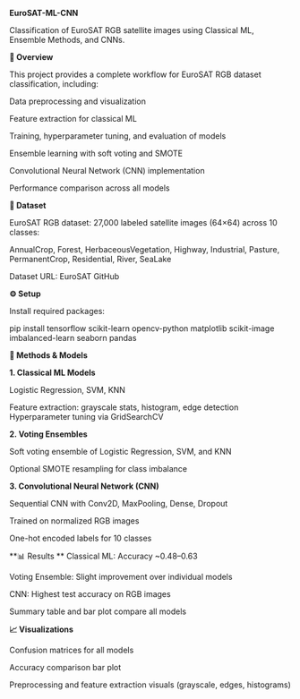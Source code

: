 **EuroSAT-ML-CNN**

Classification of EuroSAT RGB satellite images using Classical ML, Ensemble Methods, and CNNs.

**📌 Overview**

This project provides a complete workflow for EuroSAT RGB dataset classification, including:

Data preprocessing and visualization

Feature extraction for classical ML

Training, hyperparameter tuning, and evaluation of models

Ensemble learning with soft voting and SMOTE

Convolutional Neural Network (CNN) implementation

Performance comparison across all models

**📂 Dataset**

EuroSAT RGB dataset: 27,000 labeled satellite images (64×64) across 10 classes:

AnnualCrop, Forest, HerbaceousVegetation, Highway, Industrial, Pasture, PermanentCrop, Residential, River, SeaLake

Dataset URL: EuroSAT GitHub

**⚙️ Setup**

Install required packages:

pip install tensorflow scikit-learn opencv-python matplotlib scikit-image imbalanced-learn seaborn pandas

**🔹 Methods & Models**

**1. Classical ML Models**

Logistic Regression, SVM, KNN

Feature extraction: grayscale stats, histogram, edge detection
Hyperparameter tuning via GridSearchCV

****2. Voting Ensembles****

Soft voting ensemble of Logistic Regression, SVM, and KNN

Optional SMOTE resampling for class imbalance

**3. Convolutional Neural Network (CNN)**

Sequential CNN with Conv2D, MaxPooling, Dense, Dropout

Trained on normalized RGB images

One-hot encoded labels for 10 classes

**📊 Results
**
Classical ML: Accuracy ~0.48–0.63

Voting Ensemble: Slight improvement over individual models

CNN: Highest test accuracy on RGB images

Summary table and bar plot compare all models

**📈 Visualizations**

Confusion matrices for all models

Accuracy comparison bar plot

Preprocessing and feature extraction visuals (grayscale, edges, histograms)
